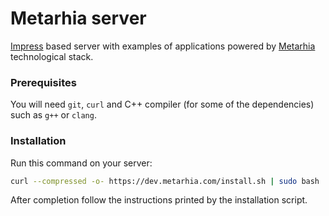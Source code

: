 # Metarhia server

[Impress](https://github.com/metarhia/impress) based server with examples
of applications powered by [Metarhia](https://github.com/metarhia)
technological stack.

### Prerequisites

You will need `git`, `curl` and C++ compiler (for some of the dependencies)
such as `g++` or `clang`.

### Installation

Run this command on your server:

```bash
curl --compressed -o- https://dev.metarhia.com/install.sh | sudo bash
```

After completion follow the instructions printed by the installation script.
